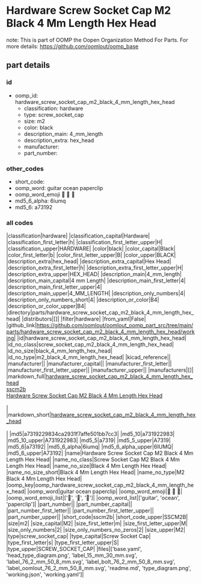 # Hardware Screw Socket Cap M2 Black 4 Mm Length Hex Head  

note: This is part of OOMP the Oopen Organization Method For Parts. For more details: https://github.com/oomlout/oomp_base

##  part details





### id
* oomp_id: hardware_screw_socket_cap_m2_black_4_mm_length_hex_head
  * classification: hardware
  * type: screw_socket_cap
  * size: m2
  * color: black
  * description_main: 4_mm_length
  * description_extra: hex_head
  * manufacturer: 
  * part_number: 

### other_codes
* short_code: 
* oomp_word: guitar ocean paperclip
* oomp_word_emoji :guitar: :ocean: :paperclip:
* md5_6_alpha: 6iumq
* md5_6: a73192

### all codes 
|classification|hardware|
|classification_capital|Hardware|
|classification_first_letter|h|
|classification_first_letter_upper|H|
|classification_upper|HARDWARE|
|color|black|
|color_capital|Black|
|color_first_letter|b|
|color_first_letter_upper|B|
|color_upper|BLACK|
|description_extra|hex_head|
|description_extra_capital|Hex Head|
|description_extra_first_letter|h|
|description_extra_first_letter_upper|H|
|description_extra_upper|HEX_HEAD|
|description_main|4_mm_length|
|description_main_capital|4 mm Length|
|description_main_first_letter|4|
|description_main_first_letter_upper|4|
|description_main_upper|4_MM_LENGTH|
|description_only_numbers|4|
|description_only_numbers_short|4|
|description_or_color|B4|
|description_or_color_upper|B4|
|directory|parts/hardware_screw_socket_cap_m2_black_4_mm_length_hex_head|
|distributors|[]|
|filter|hardware|
|from_yaml|False|
|github_link|https://github.com/oomlout/oomlout_oomp_part_src/tree/main/parts/hardware_screw_socket_cap_m2_black_4_mm_length_hex_head/working|
|id|hardware_screw_socket_cap_m2_black_4_mm_length_hex_head|
|id_no_class|screw_socket_cap_m2_black_4_mm_length_hex_head|
|id_no_size|black_4_mm_length_hex_head|
|id_no_type|m2_black_4_mm_length_hex_head|
|kicad_reference||
|manufacturer||
|manufacturer_capital||
|manufacturer_first_letter||
|manufacturer_first_letter_upper||
|manufacturer_upper||
|manufacturers|[]|
|markdown_full|[hardware_screw_socket_cap_m2_black_4_mm_length_hex_head](https://github.com/oomlout/oomlout_oomp_part_src/tree/main/parts/hardware_screw_socket_cap_m2_black_4_mm_length_hex_head/working)<br>[sscm2b](https://github.com/oomlout/oomlout_oomp_part_src/tree/main/parts/hardware_screw_socket_cap_m2_black_4_mm_length_hex_head/working)<br>[Hardware Screw Socket Cap M2 Black 4 Mm Length Hex Head](https://github.com/oomlout/oomlout_oomp_part_src/tree/main/parts/hardware_screw_socket_cap_m2_black_4_mm_length_hex_head/working)<br><br>|
|markdown_short|[hardware_screw_socket_cap_m2_black_4_mm_length_hex_head](https://github.com/oomlout/oomlout_oomp_part_src/tree/main/parts/hardware_screw_socket_cap_m2_black_4_mm_length_hex_head/working)<br><br>|
|md5|a7319229834ca2931f7affe501bb7cc3|
|md5_10|a731922983|
|md5_10_upper|A731922983|
|md5_5|a7319|
|md5_5_upper|A7319|
|md5_6|a73192|
|md5_6_alpha|6iumq|
|md5_6_alpha_upper|6IUMQ|
|md5_6_upper|A73192|
|name|Hardware Screw Socket Cap M2 Black 4 Mm Length Hex Head|
|name_no_class|Screw Socket Cap M2 Black 4 Mm Length Hex Head|
|name_no_size|Black 4 Mm Length Hex Head|
|name_no_size_short|Black 4 Mm Length Hex Head|
|name_no_type|M2 Black 4 Mm Length Hex Head|
|oomp_key|oomp_hardware_screw_socket_cap_m2_black_4_mm_length_hex_head|
|oomp_word|guitar ocean paperclip|
|oomp_word_emoji|:guitar: :ocean: :paperclip:|
|oomp_word_emoji_list|[':guitar:', ':ocean:', ':paperclip:']|
|oomp_word_list|['guitar', 'ocean', 'paperclip']|
|part_number||
|part_number_capital||
|part_number_first_letter||
|part_number_first_letter_upper||
|part_number_upper||
|short_code|sscm2b|
|short_code_upper|SSCM2B|
|size|m2|
|size_capital|M2|
|size_first_letter|m|
|size_first_letter_upper|M|
|size_only_numbers|2|
|size_only_numbers_no_zeros|2|
|size_upper|M2|
|type|screw_socket_cap|
|type_capital|Screw Socket Cap|
|type_first_letter|s|
|type_first_letter_upper|S|
|type_upper|SCREW_SOCKET_CAP|
|files|['base.yaml', 'head_type_diagram.png', 'label_15_mm_30_mm.svg', 'label_76_2_mm_50_8_mm.svg', 'label_bolt_76_2_mm_50_8_mm.svg', 'label_oomlout_76_2_mm_50_8_mm.svg', 'readme.md', 'type_diagram.png', 'working.json', 'working.yaml']|
